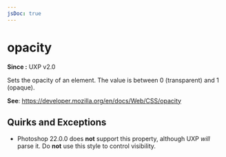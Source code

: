 ```yaml
---
jsDoc: true
---
```

# opacity

**Since :** UXP v2.0

Sets the opacity of an element. The value is between 0 (transparent) and 1 (opaque).

**See**: https://developer.mozilla.org/en/docs/Web/CSS/opacity  


## Quirks and Exceptions

* Photoshop 22.0.0 does **not** support this property, although UXP *will* parse it. Do **not** use this style to control visibility.